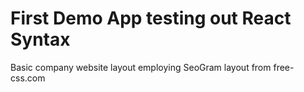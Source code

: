 # First Demo App testing out React Syntax
Basic company website layout employing SeoGram layout from free-css.com